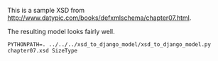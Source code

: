 This is a sample XSD from http://www.datypic.com/books/defxmlschema/chapter07.html.

The resulting model looks fairly well.

```
PYTHONPATH=. ../../../xsd_to_django_model/xsd_to_django_model.py chapter07.xsd SizeType
```
